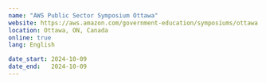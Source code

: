 ```yaml
---
name: "AWS Public Sector Symposium Ottawa"
website: https://aws.amazon.com/government-education/symposiums/ottawa
location: Ottawa, ON, Canada
online: true
lang: English

date_start: 2024-10-09
date_end:   2024-10-09
---
```

